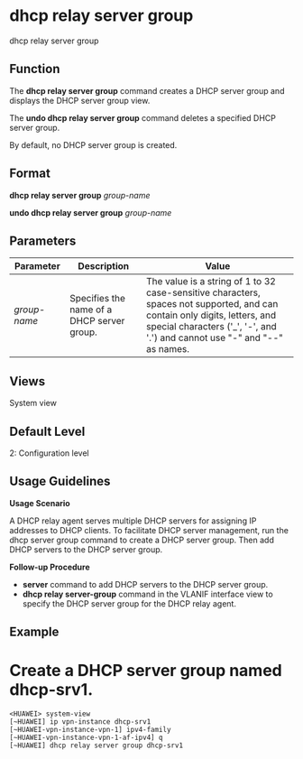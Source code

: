dhcp relay server group
=======================

dhcp relay server group

Function
--------



The **dhcp relay server group** command creates a DHCP server group and displays the DHCP server group view.

The **undo dhcp relay server group** command deletes a specified DHCP server group.



By default, no DHCP server group is created.


Format
------

**dhcp relay server group** *group-name*

**undo dhcp relay server group** *group-name*


Parameters
----------

| Parameter | Description | Value |
| --- | --- | --- |
| *group-name* | Specifies the name of a DHCP server group. | The value is a string of 1 to 32 case-sensitive characters, spaces not supported, and can contain only digits, letters, and special characters ('\_', '-', and '.') and cannot use "-" and "--" as names. |



Views
-----

System view


Default Level
-------------

2: Configuration level


Usage Guidelines
----------------

**Usage Scenario**

A DHCP relay agent serves multiple DHCP servers for assigning IP addresses to DHCP clients. To facilitate DHCP server management, run the dhcp server group command to create a DHCP server group. Then add DHCP servers to the DHCP server group.

**Follow-up Procedure**

* **server** command to add DHCP servers to the DHCP server group.
* **dhcp relay server-group** command in the VLANIF interface view to specify the DHCP server group for the DHCP relay agent.

Example
-------

# Create a DHCP server group named dhcp-srv1.
```
<HUAWEI> system-view
[~HUAWEI] ip vpn-instance dhcp-srv1
[~HUAWEI-vpn-instance-vpn-1] ipv4-family
[~HUAWEI-vpn-instance-vpn-1-af-ipv4] q
[~HUAWEI] dhcp relay server group dhcp-srv1

```
